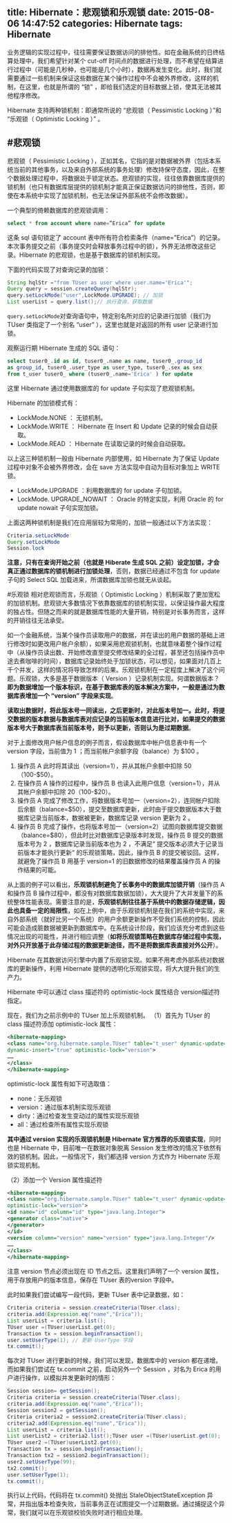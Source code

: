 title: Hibernate：悲观锁和乐观锁
date: 2015-08-06 14:47:52
categories: Hibernate
tags: Hibernate
---
业务逻辑的实现过程中，往往需要保证数据访问的排他性。如在金融系统的日终结算处理中，我们希望针对某个 cut-off 时间点的数据进行处理，而不希望在结算进行过程中（可能是几秒种，也可能是几个小时），数据再发生变化。此时，我们就需要通过一些机制来保证这些数据在某个操作过程中不会被外界修改，这样的机制，在这里，也就是所谓的 “锁” ，即给我们选定的目标数据上锁，使其无法被其他程序修改。

Hibernate 支持两种锁机制：即通常所说的 “悲观锁（ Pessimistic Locking ）”和 “乐观锁（ Optimistic Locking ）” 。
<!--more-->

#悲观锁
---
悲观锁（ Pessimistic Locking ），正如其名，它指的是对数据被外界（包括本系统当前的其他事务，以及来自外部系统的事务处理）修改持保守态度，因此，在整个数据处理过程中，将数据处于锁定状态。悲观锁的实现，往往依靠数据库提供的锁机制（也只有数据库层提供的锁机制才能真正保证数据访问的排他性，否则，即使在本系统中实现了加锁机制，也无法保证外部系统不会修改数据）。

一个典型的倚赖数据库的悲观锁调用：
```sql
select * from account where name=”Erica” for update
```
这条 sql 语句锁定了 account 表中所有符合检索条件（name=”Erica”）的记录。本次事务提交之前（事务提交时会释放事务过程中的锁），外界无法修改这些记录。Hibernate 的悲观锁，也是基于数据库的锁机制实现。

下面的代码实现了对查询记录的加锁：
```java
String hqlStr ="from TUser as user where user.name='Erica'";
Query query = session.createQuery(hqlStr);
query.setLockMode("user",LockMode.UPGRADE); // 加锁
List userList = query.list();// 执行查询，获取数据
```
`query.setLockMode`对查询语句中，特定别名所对应的记录进行加锁（我们为TUser 类指定了一个别名 “user” ），这里也就是对返回的所有 user 记录进行加锁。

观察运行期 Hibernate 生成的 SQL 语句：
```sql
select tuser0_.id as id, tuser0_.name as name, tuser0_.group_id
as group_id, tuser0_.user_type as user_type, tuser0_.sex as sex
from t_user tuser0_ where (tuser0_.name='Erica' ) for update
```
这里 Hibernate 通过使用数据库的 for update 子句实现了悲观锁机制。

Hibernate 的加锁模式有：
- LockMode.NONE ： 无锁机制。
- LockMode.WRITE ： Hibernate 在 Insert 和 Update 记录的时候会自动获取。
- LockMode.READ ： Hibernate 在读取记录的时候会自动获取。

以上这三种锁机制一般由 Hibernate 内部使用，如 Hibernate 为了保证 Update过程中对象不会被外界修改，会在 save 方法实现中自动为目标对象加上 WRITE 锁。
- LockMode.UPGRADE ：利用数据库的 for update 子句加锁。
- LockMode. UPGRADE_NOWAIT ： Oracle 的特定实现，利用 Oracle 的 for update nowait 子句实现加锁。

上面这两种锁机制是我们在应用层较为常用的，加锁一般通过以下方法实现：
```java
Criteria.setLockMode
Query.setLockMode
Session.lock
```
**注意，只有在查询开始之前（也就是 Hiberate 生成 SQL 之前）设定加锁，才会真正通过数据库的锁机制进行加锁处理**，否则，数据已经通过不包含 for update 子句的 Select SQL 加载进来，所谓数据库加锁也就无从谈起。

#乐观锁
相对悲观锁而言，乐观锁（ Optimistic Locking ）机制采取了更加宽松的加锁机制。悲观锁大多数情况下依靠数据库的锁机制实现，以保证操作最大程度的独占性。但随之而来的就是数据库性能的大量开销，特别是对长事务而言，这样的开销往往无法承受。

如一个金融系统，当某个操作员读取用户的数据，并在读出的用户数据的基础上进行修改时如更改用户帐户余额），如果采用悲观锁机制，也就意味着整个操作过程中（从操作员读出数、开始修改直至提交修改结果的全过程，甚至还包括操作员中途去煮咖啡的时间），数据库记录始终处于加锁状态，可以想见，如果面对几百上千个并发，这样的情况将导致怎样的后果。乐观锁机制在一定程度上解决了这个问题。乐观锁，大多是基于数据版本（ Version ）记录机制实现。何谓数据版本？**即为数据增加一个版本标识，在基于数据库表的版本解决方案中，一般是通过为数据库表增加一个 “version” 字段来实现**。

**读取出数据时，将此版本号一同读出，之后更新时，对此版本号加一。此时，将提交数据的版本数据与数据库表对应记录的当前版本信息进行比对，如果提交的数据版本号大于数据库表当前版本号，则予以更新，否则认为是过期数据**。

对于上面修改用户帐户信息的例子而言，假设数据库中帐户信息表中有一个version 字段，当前值为 1 ；而当前帐户余额字段（balance）为 $100 。
1. 操作员 A 此时将其读出（version=1），并从其帐户余额中扣除 $50（$100-$50）。
1. 在操作员 A 操作的过程中，操作员 B 也读入此用户信息（version=1），并从其帐户余额中扣除 $20 （$100-$20）。
1. 操作员 A 完成了修改工作，将数据版本号加一（version=2），连同帐户扣除后余额（balance=$50），提交至数据库更新，此时由于提交数据版本大于数据库记录当前版本，数据被更新，数据库记录 version 更新为 2 。
1. 操作员 B 完成了操作，也将版本号加一（version=2）试图向数据库提交数据（balance=$80），但此时比对数据库记录版本时发现，操作员 B 提交的数据版本号为 2 ，数据库记录当前版本也为 2 ，不满足“ 提交版本必须大于记录当前版本才能执行更新“ 的乐观锁策略，因此，操作员 B 的提交被驳回。这样，就避免了操作员 B 用基于 version=1 的旧数据修改的结果覆盖操作员 A 的操作结果的可能。

从上面的例子可以看出，**乐观锁机制避免了长事务中的数据库加锁开销**（操作员 A 和操作员 B 操作过程中，都没有对数据库数据加锁），大大提升了大并发量下的系统整体性能表现。需要注意的是，**乐观锁机制往往基于系统中的数据存储逻辑，因此也具备一定的局限性**，如在上例中，由于乐观锁机制是在我们的系统中实现，来自外部系统（就好比另一个系统）的用户余额更新操作不受我们系统的控制，因此可能会造成脏数据被更新到数据库中。在系统设计阶段，我们应该充分考虑到这些情况出现的可能性，并进行相应调整（**如将乐观锁策略在数据库存储过程中实现，对外只开放基于此存储过程的数据更新途径，而不是将数据库表直接对外公开**）。

Hibernate 在其数据访问引擎中内置了乐观锁实现。如果不用考虑外部系统对数据库的更新操作，利用 Hibernate 提供的透明化乐观锁实现，将大大提升我们的生产力。

Hibernate 中可以通过 class 描述符的 optimistic-lock 属性结合 version描述符指定。

现在，我们为之前示例中的 TUser 加上乐观锁机制。
（1）首先为 TUser 的 class 描述符添加 optimistic-lock 属性：
```xml
<hibernate-mapping>
<class name="org.hibernate.sample.TUser" table="t_user" dynamic-update="true"
dynamic-insert="true" optimistic-lock="version">
……
</class>
</hibernate-mapping>
```
optimistic-lock 属性有如下可选取值：
- none：无乐观锁
- version：通过版本机制实现乐观锁
- dirty：通过检查发生变动过的属性实现乐观锁
- all：通过检查所有属性实现乐观锁

**其中通过 version 实现的乐观锁机制是 Hibernate 官方推荐的乐观锁实现**，同时也是 Hibernate 中，目前唯一在数据对象脱离 Session 发生修改的情况下依然有效的锁机制。因此，一般情况下，我们都选择 version 方式作为 Hibernate 乐观锁实现机制。

（2）添加一个 Version 属性描述符
```xml
<hibernate-mapping>
<class name="org.hibernate.sample.TUser" table="t_user" dynamic-update="true" dynamic-insert="true"
optimistic-lock="version">
<id name="id" column="id" type="java.lang.Integer">
<generator class="native">
</generator>
</id>
<version column="version" name="version" type="java.lang.Integer"/>
……
</class>
</hibernate-mapping>
```
注意 version 节点必须出现在 ID 节点之后。这里我们声明了一个 version 属性，用于存放用户的版本信息，保存在 TUser 表的version 字段中。

此时如果我们尝试编写一段代码，更新 TUser 表中记录数据，如：
```java
Criteria criteria = session.createCriteria(TUser.class);
criteria.add(Expression.eq("name","Erica"));
List userList = criteria.list();
TUser user =(TUser)userList.get(0);
Transaction tx = session.beginTransaction();
user.setUserType(1); // 更新 UserType 字段
tx.commit();
```
每次对 TUser 进行更新的时候，我们可以发现，数据库中的 version 都在递增。而如果我们尝试在 tx.commit 之前，启动另外一个 Session ，对名为 Erica 的用户进行操作，以模拟并发更新时的情形：
```java
Session session= getSession();
Criteria criteria = session.createCriteria(TUser.class);
criteria.add(Expression.eq("name","Erica"));
Session session2 = getSession();
Criteria criteria2 = session2.createCriteria(TUser.class);
criteria2.add(Expression.eq("name","Erica"));
List userList = criteria.list();
List userList2 = criteria2.list();TUser user =(TUser)userList.get(0);
TUser user2 =(TUser)userList2.get(0);
Transaction tx = session.beginTransaction();
Transaction tx2 = session2.beginTransaction();
user2.setUserType(99);
tx2.commit();
user.setUserType(1);
tx.commit();
```
执行以上代码，代码将在 tx.commit() 处抛出 StaleObjectStateException 异常，并指出版本检查失败，当前事务正在试图提交一个过期数据。通过捕捉这个异常，我们就可以在乐观锁校验失败时进行相应处理。
